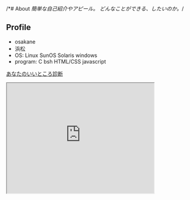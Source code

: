 /*# About
*簡単な自己紹介やアピール。
どんなことができる、したいのか。*/

## Profile
- osakane
- 浜松
- OS: Linux SunOS Solaris windows
- program: C bsh HTML/CSS javascript


[あなたのいいところ診断](https://osakane.github.io/assessment/assessment.html)
<iframe src="https://www.openprocessing.org/sketch/942589/embed/" width="400" height="300"></iframe>
